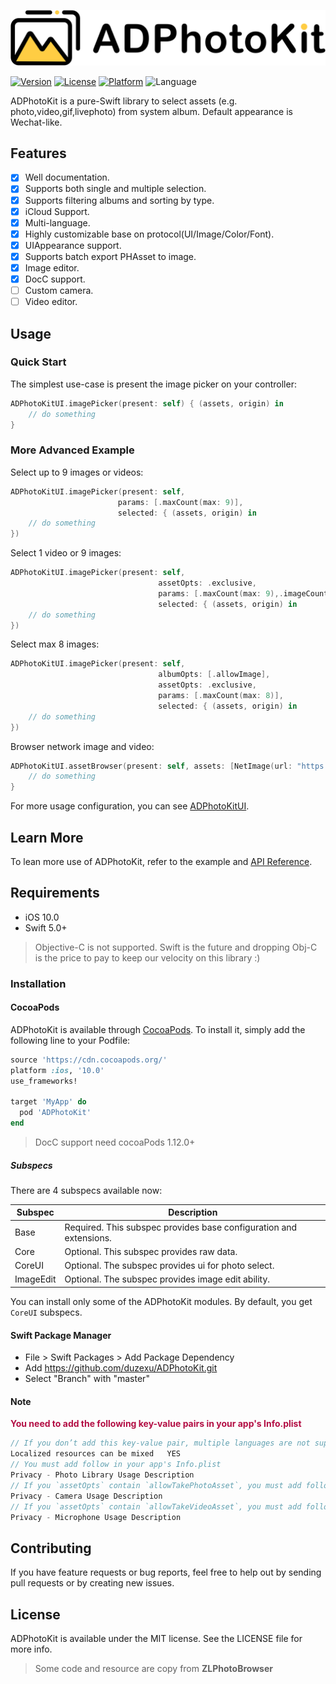 ![logo](./ADPhotoKit/ADPhotoKit.docc/Resources/logo@3x.png)

[![Version](https://img.shields.io/cocoapods/v/ADPhotoKit.svg?style=flat)](https://cocoapods.org/pods/ADPhotoKit)
[![License](https://img.shields.io/cocoapods/l/ADPhotoKit.svg?style=flat)](https://cocoapods.org/pods/ADPhotoKit)
[![Platform](https://img.shields.io/cocoapods/p/ADPhotoKit.svg?style=flat)](https://cocoapods.org/pods/ADPhotoKit)
![Language](https://img.shields.io/badge/Language-%20Swift%20-E57141.svg)

ADPhotoKit is a pure-Swift library to select assets (e.g. photo,video,gif,livephoto) from system album. Default appearance is Wechat-like.

## Features

* [x] Well documentation.
* [x] Supports both single and multiple selection.
* [x] Supports filtering albums and sorting by type.
* [x] iCloud Support.
* [x] Multi-language.
* [x] Highly customizable base on protocol(UI/Image/Color/Font).
* [x] UIAppearance support.
* [x] Supports batch export PHAsset to image.
* [x] Image editor.
* [x] DocC support.
* [ ] Custom camera.
* [ ] Video editor.

## Usage

### Quick Start

The simplest use-case is present the image picker on your controller:

```swift
ADPhotoKitUI.imagePicker(present: self) { (assets, origin) in
    // do something
}
```

### More Advanced Example

Select up to 9 images or videos:

```swift
ADPhotoKitUI.imagePicker(present: self,
                        params: [.maxCount(max: 9)],
                        selected: { (assets, origin) in
    // do something
})
```

Select 1 video or 9 images:

```swift
ADPhotoKitUI.imagePicker(present: self,
                                 assetOpts: .exclusive,
                                 params: [.maxCount(max: 9),.imageCount(min: nil, max: 9),.videoCount(min: nil, max: 1)],
                                 selected: { (assets, origin) in
    // do something
})
```

Select max 8 images:

```swift
ADPhotoKitUI.imagePicker(present: self,
                                 albumOpts: [.allowImage],
                                 assetOpts: .exclusive,
                                 params: [.maxCount(max: 8)],
                                 selected: { (assets, origin) in
    // do something
})
```

Browser network image and video:

```swift
ADPhotoKitUI.assetBrowser(present: self, assets: [NetImage(url: "https://example.com/xx.png"), NetVideo(url: "https://example.com/xx.mp4")]) { assets in
    // do something
}
```

For more usage configuration, you can see [ADPhotoKitUI](./ADPhotoKit/Classes/CoreUI/ADPhotoKitUI.swift).

## Learn More

To lean more use of ADPhotoKit, refer to the example and [API Reference](https://duzexu.github.io/ADPhotoKit/).

## Requirements

* iOS 10.0
* Swift 5.0+

> Objective-C is not supported. Swift is the future and dropping Obj-C is the price to pay to keep our velocity on this library :)

### Installation

#### CocoaPods

ADPhotoKit is available through [CocoaPods](https://cocoapods.org). To install
it, simply add the following line to your Podfile:

```ruby
source 'https://cdn.cocoapods.org/'
platform :ios, '10.0'
use_frameworks!

target 'MyApp' do
  pod 'ADPhotoKit'
end
```

> DocC support need cocoaPods 1.12.0+

##### Subspecs

There are 4 subspecs available now:

| Subspec | Description |
|---|---|
| Base | Required. This subspec provides base configuration and extensions. |
| Core | Optional. This subspec provides raw data. |
| CoreUI | Optional. The subspec provides ui for photo select. |
| ImageEdit | Optional. The subspec provides image edit ability. |

You can install only some of the ADPhotoKit modules. By default, you get `CoreUI` subspecs.

#### Swift Package Manager

* File > Swift Packages > Add Package Dependency
* Add https://github.com/duzexu/ADPhotoKit.git
* Select "Branch" with "master"

#### Note

<font color=#B30E44>**You need to add the following key-value pairs in your app's Info.plist**</font>

```swift
// If you don’t add this key-value pair, multiple languages are not supported, and the system PhotoKitUI language defaults to English
Localized resources can be mixed   YES
// You must add follow in your app's Info.plist
Privacy - Photo Library Usage Description
// If you `assetOpts` contain `allowTakePhotoAsset`, you must add follow
Privacy - Camera Usage Description
// If you `assetOpts` contain `allowTakeVideoAsset`, you must add follow
Privacy - Microphone Usage Description
```

## Contributing

If you have feature requests or bug reports, feel free to help out by sending pull requests or by creating new issues.

## License

ADPhotoKit is available under the MIT license. See the LICENSE file for more info.

> Some code and resource are copy from **ZLPhotoBrowser**
